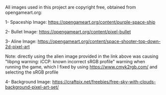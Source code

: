 All images used in this project are copyright free,
obtained from opengameart.org:

1- Spaceship Image:
https://opengameart.org/content/purple-space-ship

2- Bullet Image:
https://opengameart.org/content/pixel-bullet

3- Aline Image: 
https://opengameart.org/content/space-shooter-top-down-2d-pixel-art

Note: directly using the alien image provided in the link above was causing 
"libpng warning: iCCP: known incorrect sRGB profile" warning when running the game, 
which I fixed by using https://www.cmyk2rgb.com/ and selecting the sRGB profile
 
 4- Background Image: 
 https://craftpix.net/freebies/free-sky-with-clouds-background-pixel-art-set/